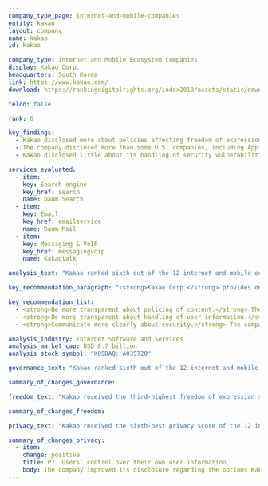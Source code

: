```yaml
---
company_type_page: internet-and-mobile-companies
entity: kakao
layout: company
name: kakao
id: kakao

company_type: Internet and Mobile Ecosystem Companies
display: Kakao Corp.
headquarters: South Korea
link: https://www.kakao.com/
download: https://rankingdigitalrights.org/index2018/assets/static/download/Kakao.pdf

telco: false

rank: 6

key_findings:
  - Kakao disclosed more about policies affecting freedom of expression and privacy than many of its peers, but still fell short in key areas.
  - The company disclosed more than some U.S. companies, including Apple, about policies affecting freedom of expression.
  - Kakao disclosed little about its handling of security vulnerabilities and how it addresses data breaches.

services_evaluated:
  - item:
    key: Search engine
    key_href: search
    name: Daum Search
  - item:
    key: Email
    key_href: emailservice
    name: Daum Mail
  - item:
    key: Messaging & VoIP
    key_href: messagingvoip
    name: Kakaotalk

analysis_text: "Kakao ranked sixth out of the 12 internet and mobile ecosystem companies evaluated, and failed to disclose sufficient information about policies and practices affecting freedom of expression and privacy. However, the company performed better than many companies in the Index, including Apple, and continued to outperform Samsung, the other South Korean internet and mobile ecosystem company evaluated, by roughly 21 points. Notably, South Korean law, such as requirements for grievance mechanisms, helped to boost the company’s performance. However, regulatory factors prevented disclosure in other areas. For example, laws requiring companies to remove copyrighted and defamatory content make it difficult to disclose information about certain types of lawful requests to remove or restrict content. Kakao would benefit from a clearer explanation to users about how the law affects what it does not disclose."

key_recommendation_paragraph: "<strong>Kakao Corp.</strong> provides online communication and search services in South Korea and internationally, with products that include web-based mail and messaging, a search engine, and maps and location services."

key_recommendation_list:
  - <strong>Be more transparent about policing of content.</strong> The company should disclose data about the volume and nature of content or accounts it restricts for terms of service violations.
  - <strong>Be more transparent about handling of user information.</strong> Kakao should improve its disclosure of whether and how it collects data by tracking users across the internet.
  - <strong>Communicate more clearly about security.</strong> The company should disclose more about its security policies and practices, including its policies for responding to data breaches.

analysis_industry: Internet Software and Services
analysis_market_cap: USD 8.7 billion
analysis_stock_symbol: "KOSDAQ: A035720"

governance_text: "Kakao ranked sixth out of the 12 internet and mobile ecosystem companies in the Governance category, below five U.S.-based companies, but scored higher than Apple. It disclosed a commitment to engage with stakeholders (G5) and more about its grievance and remedy processes (G6) than any other internet and mobile ecosystem company evaluated. While this is largely due to requirements under South Korean law, Kakao went beyond the legal requirements by providing users with an appeals mechanism for when content is removed in response to defamation claims. However, the company disclosed little regarding its implementation of human rights impact assessments on potential risks to freedom of expression and privacy (G4)."

summary_of_changes_governance:

freedom_text: "Kakao received the third-highest freedom of expression score among internet and mobile ecosystem companies, behind Twitter and Google. <br /><br /><strong>Content and account restrictions:</strong> Kakao led most of its peers in its clarity about what types of content and activities are prohibited across its services (F3, F4, F8). However, while Kakao disclosed more than most of its peers, on par with Microsoft, about what its rules are and its processes for enforcing them (F3), it disclosed no data about the volume or type of content removed or accounts deactivated as a result of terms of service violations (F4). The company earned the second-highest score after Twitter for its clear policies about notifying users when it removes content or restricts accounts (F8). <br /><br /><strong>Content and account restriction requests:</strong> Kakao disclosed less than Google, Oath, Twitter, and Facebook about its handling of government and private requests to remove content or restrict accounts, but it provided more information than Microsoft and Apple (F5-F7). Disclosure of its processes for responding to government and private requests (F5) was slightly above average, although disclosure of government requests was weaker than about private requests. Notably, the company did not provide data about government requests to restrict content or accounts from outside of South Korea (F6). Kakao disclosed more data than its peers, except for Twitter, about private requests it receives to block content or restrict user accounts (F7). <br /><br /><strong>Identity policy:</strong> Kakao stated it may require users to verify their identities with their phone number or an official ID in order to access some services (F11)."

summary_of_changes_freedom:

privacy_text: "Kakao received the sixth-best privacy score of the 12 internet and mobile ecosystem companies evaluated, falling behind five U.S.-headquartered companies, but scoring higher than Facebook. <br /><br /><strong>Handling of user information: </strong>Kakao disclosed less than most U.S. companies but more than Facebook about its handling of user information (P3-P9). Notably, Kakao received the highest score of any company in the Index for its disclosure of what types of user information it collects and shares (P3, P4), but was less transparent about its purpose for doing so (P5). While the company improved its disclosure of options KakaoTalk users have to control how their user information is used for targeted advertising, this suggested that targeted advertising is on by fault (P7). Kakao also disclosed nothing about whether it tracks users across the internet (P9). <br /><br /><strong>Requests for user information:</strong> Kakao disclosed less about how it handles government and private requests for user information than all U.S. internet and mobile ecosystem companies evaluated, but more than the rest of its peers (P10, P11). It provided no information about whether it notifies users of government or private requests for their information (P12).<br /><br /><strong>Security:</strong> Kakao ranked in the top half of internet and mobile ecosystem companies on its disclosure of its security policies, though it offered less disclosure than Google, Apple, Yandex, and Microsoft (P13-P18). It received full credit, along with Google, for disclosing what internal measures it takes to secure users’ information (P13). However, it provided little information about measures taken to address security vulnerabilities (P14) or about its handling of data breaches (P15). Kakao also disclosed less than most of its peers about its encryption practices across different services (P16)."

summary_of_changes_privacy:
  - item:
    change: positive
    title: P7. Users’ control over their own user information
    body: The company improved its disclosure regarding the options KakaoTalk users have to opt out of targeted advertising. although this suggests that targeted advertising is on by default.
---
```

